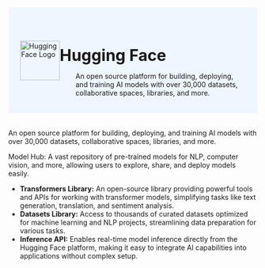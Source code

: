 #

<div class="header">
  <div class="inner">
    <img src="/static/images/logos/hugging-face-icon.png" alt="Hugging Face Logo">
    <div>
      <h1>Hugging Face</h1>
      <p style="padding-left: 2rem; margin-bottom: 0;">An open source platform for building, deploying, and training AI models with over 30,000 datasets, collaborative spaces, libraries, and more.</p>
    </div>
  </div>
</div>

An open source platform for building, deploying, and training AI models with over 30,000 datasets, collaborative spaces, libraries, and more.

Model Hub: A vast repository of pre-trained models for NLP, computer vision, and more, allowing users to explore, share, and deploy models easily.
- **Transformers Library:** An open-source library providing powerful tools and APIs for working with transformer models, simplifying tasks like text generation, translation, and sentiment analysis.
- **Datasets Library:** Access to thousands of curated datasets optimized for machine learning and NLP projects, streamlining data preparation for various tasks.
- **Inference API:** Enables real-time model inference directly from the Hugging Face platform, making it easy to integrate AI capabilities into applications without complex setup.

<style>
  /* Headers */
  .header {
    display: flex;
    align-items: center;
    justify-content: space-between;
    padding: 2rem 1.5rem;
    margin-bottom: 2rem;
    background-color: #eef6ff;
  }
  .header .inner {
    display: flex;
    align-items: center;
    justify-content: start;
  }
  .header img {
    width: 80px;
  }
  .header h1 {
    margin-left: 0;
    font-size: 2rem;
    margin-bottom: 0.25rem;
  }
  .header p {
    padding-left: 2rem;
    margin-bottom: 0;
  }
</style>